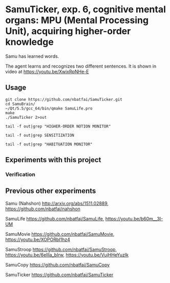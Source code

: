 # SamuTicker, exp. 6, cognitive mental organs: MPU (Mental Processing Unit), acquiring higher-order knowledge
Samu has learned words.

The agent learns and recognizes two different sentences. It is shown in video at https://youtu.be/XwixRpNHe-E

## Usage

```
git clone https://github.com/nbatfai/SamuTicker.git
cd SamuBrain/
~/Qt/5.5/gcc_64/bin/qmake SamuLife.pro
make
./SamuTicker 2>out
```

```
tail -f out|grep "HIGHER-ORDER NOTION MONITOR"
```

```
tail -f out|grep SENSITIZATION
```

```
tail -f out|grep "HABITUATION MONITOR" 
```



## Experiments with this project

### Verification



## Previous other experiments

Samu (Nahshon)
http://arxiv.org/abs/1511.02889,
https://github.com/nbatfai/nahshon

SamuLife
https://github.com/nbatfai/SamuLife,
https://youtu.be/b60m__3I-UM

SamuMovie
https://github.com/nbatfai/SamuMovie,
https://youtu.be/XOPORbI1hz4

SamuStroop
https://github.com/nbatfai/SamuStroop,
https://youtu.be/6elIla_bIrw,
https://youtu.be/VujHHeYuzIk

SamuCopy
https://github.com/nbatfai/SamuCopy

SamuTicker
https://github.com/nbatfai/SamuTicker